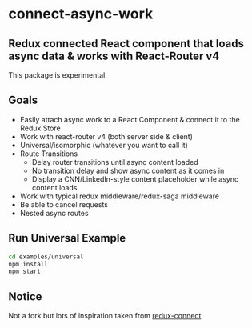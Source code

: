 # connect-async-work

## Redux connected React component that loads async data & works with React-Router v4

This package is experimental. 

## Goals

- Easily attach async work to a React Component & connect it to the Redux Store
- Work with react-router v4 (both server side & client)
- Universal/isomorphic (whatever you want to call it)
- Route Transitions
	- Delay router transitions until async content loaded
	- No transition delay and show async content as it comes in
	- Display a CNN/LinkedIn-style content placeholder while async content loads
- Work with typical redux middleware/redux-saga middleware
- Be able to cancel requests
- Nested async routes

Run Universal Example
---------------------

```sh
cd examples/universal
npm install
npm start
```

## Notice

Not a fork but lots of inspiration taken from [redux-connect](https://github.com/makeomatic/redux-connect)